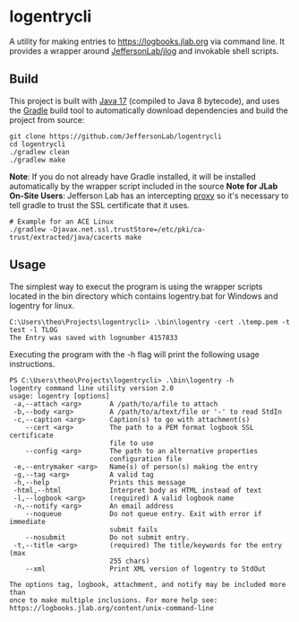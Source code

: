 # logentrycli
A utility for making entries to https://logbooks.jlab.org via command line.  It provides a wrapper around [JeffersonLab/jlog](https://github.com/JeffersonLab/jlog) and invokable shell scripts.


## Build
This project is built with [Java 17](https://adoptium.net/) (compiled to Java 8 bytecode), and uses the [Gradle](https://gradle.org/) build tool to automatically download dependencies and build the project from source:

```
git clone https://github.com/JeffersonLab/logentrycli
cd logentrycli
./gradlew clean
./gradlew make
```
**Note**: If you do not already have Gradle installed, it will be installed automatically by the wrapper script included in the source
**Note for JLab On-Site Users**: Jefferson Lab has an intercepting [proxy](https://gist.github.com/slominskir/92c25a033db93a90184a5994e71d0b78) 
so it's necessary to tell gradle to trust the SSL certificate that it uses. 

```
# Example for an ACE Linux
./gradlew -Djavax.net.ssl.trustStore=/etc/pki/ca-trust/extracted/java/cacerts make
```

## Usage

The simplest way to execut the program is using the wrapper scripts located in the bin directory which contains
logentry.bat for Windows and logentry for linux.

```
C:\Users\theo\Projects\logentrycli> .\bin\logentry -cert .\temp.pem -t test -l TLOG
The Entry was saved with lognumber 4157833
```

Executing the program with the -h flag will print the following usage instructions.

```
PS C:\Users\theo\Projects\logentrycli> .\bin\logentry -h                              
logentry command line utility version 2.0
usage: logentry [options]
 -a,--attach <arg>       A /path/to/a/file to attach
 -b,--body <arg>         A /path/to/a/text/file or '-' to read StdIn
 -c,--caption <arg>      Caption(s) to go with attachment(s)
    --cert <arg>         The path to a PEM format logbook SSL certificate
                         file to use
    --config <arg>       The path to an alternative properties
                         configuration file
 -e,--entrymaker <arg>   Name(s) of person(s) making the entry
 -g,--tag <arg>          A valid tag
 -h,--help               Prints this message
 -html,--html            Interpret body as HTML instead of text
 -l,--logbook <arg>      (required) A valid logbook name
 -n,--notify <arg>       An email address
    --noqueue            Do not queue entry. Exit with error if immediate
                         submit fails
    --nosubmit           Do not submit entry.
 -t,--title <arg>        (required) The title/keywords for the entry (max
                         255 chars)
    --xml                Print XML version of logentry to StdOut

The options tag, logbook, attachment, and notify may be included more than
once to make multiple inclusions. For more help see:
https://logbooks.jlab.org/content/unix-command-line

```

